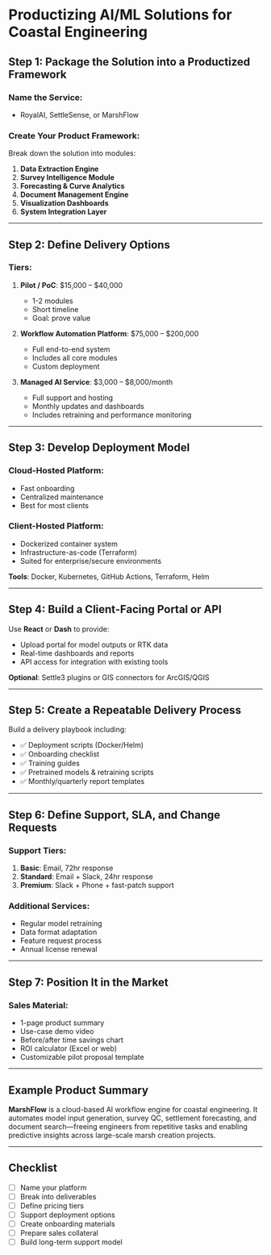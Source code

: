 # Productizing AI/ML Solutions for Coastal Engineering

## Step 1: Package the Solution into a Productized Framework

### Name the Service:
- RoyalAI, SettleSense, or MarshFlow

### Create Your Product Framework:
Break down the solution into modules:
1. **Data Extraction Engine**
2. **Survey Intelligence Module**
3. **Forecasting & Curve Analytics**
4. **Document Management Engine**
5. **Visualization Dashboards**
6. **System Integration Layer**

---

## Step 2: Define Delivery Options

### Tiers:
1. **Pilot / PoC**: $15,000 – $40,000  
   - 1-2 modules  
   - Short timeline  
   - Goal: prove value

2. **Workflow Automation Platform**: $75,000 – $200,000  
   - Full end-to-end system  
   - Includes all core modules  
   - Custom deployment

3. **Managed AI Service**: $3,000 – $8,000/month  
   - Full support and hosting  
   - Monthly updates and dashboards  
   - Includes retraining and performance monitoring

---

## Step 3: Develop Deployment Model

### Cloud-Hosted Platform:
- Fast onboarding
- Centralized maintenance
- Best for most clients

### Client-Hosted Platform:
- Dockerized container system
- Infrastructure-as-code (Terraform)
- Suited for enterprise/secure environments

**Tools**: Docker, Kubernetes, GitHub Actions, Terraform, Helm

---

## Step 4: Build a Client-Facing Portal or API

Use **React** or **Dash** to provide:
- Upload portal for model outputs or RTK data
- Real-time dashboards and reports
- API access for integration with existing tools

**Optional**: Settle3 plugins or GIS connectors for ArcGIS/QGIS

---

## Step 5: Create a Repeatable Delivery Process

Build a delivery playbook including:
- ✅ Deployment scripts (Docker/Helm)
- ✅ Onboarding checklist
- ✅ Training guides
- ✅ Pretrained models & retraining scripts
- ✅ Monthly/quarterly report templates

---

## Step 6: Define Support, SLA, and Change Requests

### Support Tiers:
1. **Basic**: Email, 72hr response
2. **Standard**: Email + Slack, 24hr response
3. **Premium**: Slack + Phone + fast-patch support

### Additional Services:
- Regular model retraining
- Data format adaptation
- Feature request process
- Annual license renewal

---

## Step 7: Position It in the Market

### Sales Material:
- 1-page product summary
- Use-case demo video
- Before/after time savings chart
- ROI calculator (Excel or web)
- Customizable pilot proposal template

---

## Example Product Summary

**MarshFlow** is a cloud-based AI workflow engine for coastal engineering. It automates model input generation, survey QC, settlement forecasting, and document search—freeing engineers from repetitive tasks and enabling predictive insights across large-scale marsh creation projects.

---

## Checklist

- [ ] Name your platform
- [ ] Break into deliverables
- [ ] Define pricing tiers
- [ ] Support deployment options
- [ ] Create onboarding materials
- [ ] Prepare sales collateral
- [ ] Build long-term support model
